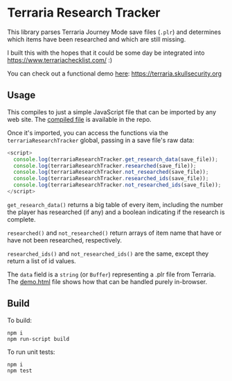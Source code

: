 # Terraria Research Tracker

This library parses Terraria Journey Mode save files (`.plr`) and determines
which items have been researched and which are still missing.

I built this with the hopes that it could be some day be integrated into
https://www.terrariachecklist.com/ :)

You can check out a functional demo [here](https://terraria.skullsecurity.org):
https://terraria.skullsecurity.org

## Usage

This compiles to just a simple JavaScript file that can be imported by any
web site. The [compiled file](dist/terraria-research-tracker.js) is available
in the repo.

Once it's imported, you can access the functions via the
`terrariaResearchTracker` global, passing in a save file's raw data:

```js
<script>
  console.log(terrariaResearchTracker.get_research_data(save_file));
  console.log(terrariaResearchTracker.researched(save_file));
  console.log(terrariaResearchTracker.not_researched(save_file));
  console.log(terrariaResearchTracker.researched_ids(save_file));
  console.log(terrariaResearchTracker.not_researched_ids(save_file));
</script>
```

`get_research_data()` returns a big table of every item, including the number
the player has researched (if any) and a boolean indicating if the research
is complete.

`researched()` and `not_researched()` return arrays of item name that have or
have not been researched, respectively.

`researched_ids()` and `not_researched_ids()` are the same, except they return
a list of id values.

The `data` field is a `string` (or `Buffer`) representing a .plr file from
Terraria. The [demo.html](/dist/demo.html) file shows how that can be handled
purely in-browser.

## Build

To build:

```
npm i
npm run-script build
```

To run unit tests:

```
npm i
npm test
```
